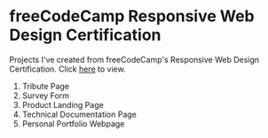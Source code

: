 # freeCodeCamp Responsive Web Design Certification
Projects I've created from freeCodeCamp's Responsive Web Design Certification. Click <a href="https://www.freecodecamp.org/certification/kherzieandal/responsive-web-design">here</a> to view.
1. Tribute Page
2. Survey Form
3. Product Landing Page
4. Technical Documentation Page
5. Personal Portfolio Webpage